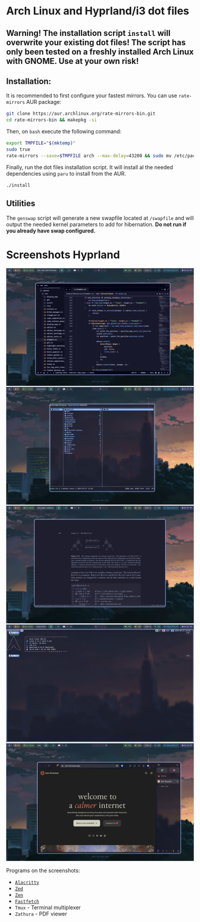 # Arch Linux and Hyprland/i3 dot files

## Warning! The installation script `install` will overwrite your existing dot files! The script has only been tested on a freshly installed Arch Linux with GNOME. Use at your own risk!

## Installation:

It is recommended to first configure your fastest mirrors. You can use `rate-mirrors` AUR package:

```bash
git clone https://aur.archlinux.org/rate-mirrors-bin.git
cd rate-mirrors-bin && makepkg -si
```

Then, on `bash` execute the following command:

```bash
export TMPFILE="$(mktemp)"
sudo true
rate-mirrors --save=$TMPFILE arch --max-delay=43200 && sudo mv /etc/pacman.d/mirrorlist /etc/pacman.d/mirrorlist-backup && sudo mv $TMPFILE /etc/pacman.d/mirrorlist
```

Finally, run the dot files installation script. It will install al the needed dependencies using `paru` to install from the AUR.

```
./install
```

## Utilities

The `genswap` script will generate a new swapfile located at `/swapfile` and will output the needed kernel parameters to add for hibernation. **Do not run if you already have swap configured.**

# Screenshots Hyprland

![S1](./screenshots/P1.png)
![S2](./screenshots/P2.png)
![S3](./screenshots/P3.png)
![S4](./screenshots/P4.png)
![S5](./screenshots/P5.png)

Programs on the screenshots:

- [`Alacritty`](https://github.com/alacritty/alacritty)
- [`Zed`](https://zed.dev)
- [`Zen`](https://zen-browser.app/)
- [`Fastfetch`](https://github.com/fastfetch-cli/fastfetch)
- `Tmux` - Terminal multiplexer
- `Zathura` - PDF viewer
